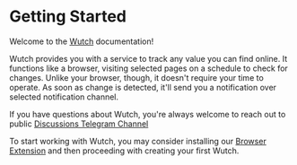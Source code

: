 # Getting Started

Welcome to the [Wutch](https://wutch.net) documentation!

Wutch provides you with a service to track any value you can find online. It functions like a browser, visiting selected pages on a schedule to check for changes. Unlike your browser, though, it doesn't require your time to operate. As soon as change is detected, it'll send you a notification over selected notification channel.

If you have questions about Wutch, you're always welcome to reach out to public [Discussions Telegram Channel](https://t.me/wutch_discussions)

To start working with Wutch, you may consider installing our [Browser Extension](https://wutch.net/docs/chrome-extension) and then proceeding with creating your first Wutch.
